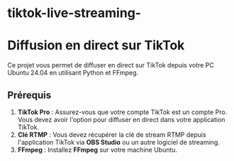 # tiktok-live-streaming-




# Diffusion en direct sur TikTok

Ce projet vous permet de diffuser en direct sur TikTok depuis votre PC Ubuntu 24.04 en utilisant Python et FFmpeg. 

## Prérequis

1. **TikTok Pro** : Assurez-vous que votre compte TikTok est un compte Pro. Vous devez avoir l'option pour diffuser en direct dans votre application TikTok.
2. **Clé RTMP** : Vous devez récupérer la clé de stream RTMP depuis l'application TikTok via **OBS Studio** ou un autre logiciel de streaming. 
3. **FFmpeg** : Installez **FFmpeg** sur votre machine Ubuntu.

